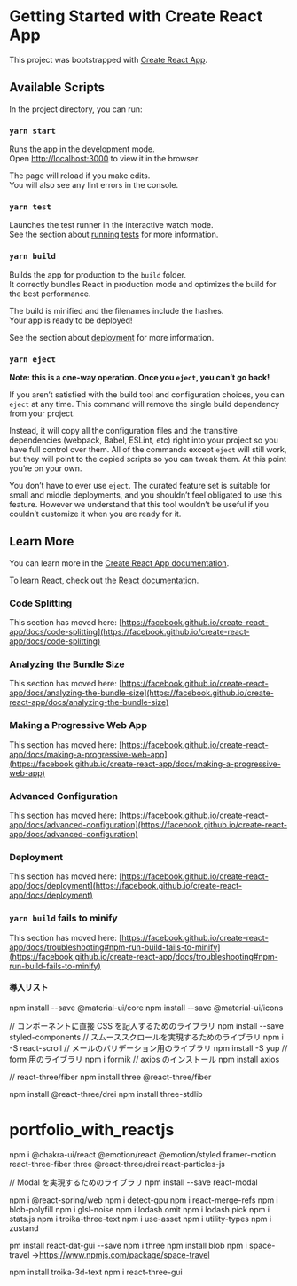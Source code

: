 # Getting Started with Create React App

This project was bootstrapped with [Create React App](https://github.com/facebook/create-react-app).

## Available Scripts

In the project directory, you can run:

### `yarn start`

Runs the app in the development mode.\
Open [http://localhost:3000](http://localhost:3000) to view it in the browser.

The page will reload if you make edits.\
You will also see any lint errors in the console.

### `yarn test`

Launches the test runner in the interactive watch mode.\
See the section about [running tests](https://facebook.github.io/create-react-app/docs/running-tests) for more information.

### `yarn build`

Builds the app for production to the `build` folder.\
It correctly bundles React in production mode and optimizes the build for the best performance.

The build is minified and the filenames include the hashes.\
Your app is ready to be deployed!

See the section about [deployment](https://facebook.github.io/create-react-app/docs/deployment) for more information.

### `yarn eject`

**Note: this is a one-way operation. Once you `eject`, you can’t go back!**

If you aren’t satisfied with the build tool and configuration choices, you can `eject` at any time. This command will remove the single build dependency from your project.

Instead, it will copy all the configuration files and the transitive dependencies (webpack, Babel, ESLint, etc) right into your project so you have full control over them. All of the commands except `eject` will still work, but they will point to the copied scripts so you can tweak them. At this point you’re on your own.

You don’t have to ever use `eject`. The curated feature set is suitable for small and middle deployments, and you shouldn’t feel obligated to use this feature. However we understand that this tool wouldn’t be useful if you couldn’t customize it when you are ready for it.

## Learn More

You can learn more in the [Create React App documentation](https://facebook.github.io/create-react-app/docs/getting-started).

To learn React, check out the [React documentation](https://reactjs.org/).

### Code Splitting

This section has moved here: [https://facebook.github.io/create-react-app/docs/code-splitting](https://facebook.github.io/create-react-app/docs/code-splitting)

### Analyzing the Bundle Size

This section has moved here: [https://facebook.github.io/create-react-app/docs/analyzing-the-bundle-size](https://facebook.github.io/create-react-app/docs/analyzing-the-bundle-size)

### Making a Progressive Web App

This section has moved here: [https://facebook.github.io/create-react-app/docs/making-a-progressive-web-app](https://facebook.github.io/create-react-app/docs/making-a-progressive-web-app)

### Advanced Configuration

This section has moved here: [https://facebook.github.io/create-react-app/docs/advanced-configuration](https://facebook.github.io/create-react-app/docs/advanced-configuration)

### Deployment

This section has moved here: [https://facebook.github.io/create-react-app/docs/deployment](https://facebook.github.io/create-react-app/docs/deployment)

### `yarn build` fails to minify

This section has moved here: [https://facebook.github.io/create-react-app/docs/troubleshooting#npm-run-build-fails-to-minify](https://facebook.github.io/create-react-app/docs/troubleshooting#npm-run-build-fails-to-minify)

#### 導入リスト

npm install --save @material-ui/core
npm install --save @material-ui/icons

// コンポーネントに直接 CSS を記入するためのライブラリ
npm install --save styled-components
// スムーススクロールを実現するためのライブラリ
npm i -S react-scroll
// メールのバリデーション用のライブラリ
npm install -S yup
// form 用のライブラリ
npm i formik
// axios のインストール
npm install axios

// react-three/fiber
npm install three @react-three/fiber

npm install @react-three/drei
npm install three-stdlib

# portfolio_with_reactjs

npm i @chakra-ui/react @emotion/react @emotion/styled framer-motion react-three-fiber three @react-three/drei react-particles-js

// Modal を実現するためのライブラリ
npm install --save react-modal

npm i @react-spring/web
npm i detect-gpu
npm i react-merge-refs
npm i blob-polyfill
npm i glsl-noise
npm i lodash.omit
npm i lodash.pick
npm i stats.js
npm i troika-three-text
npm i use-asset
npm i utility-types
npm i zustand

pm install react-dat-gui --save
npm i three
npm install blob
npm i space-travel
→https://www.npmjs.com/package/space-travel

npm install troika-3d-text
npm i react-three-gui
